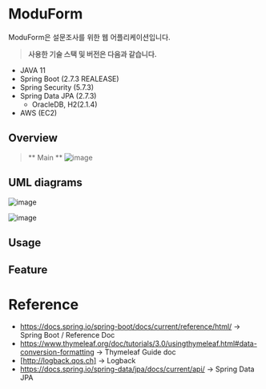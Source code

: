 # ModuForm 

ModuForm은 설문조사를 위한 웹 어플리케이션입니다. 

> **사용한 기술 스택 및 버전은 다음과 같습니다.**
- JAVA 11
- Spring Boot (2.7.3 REALEASE)
- Spring Security (5.7.3)
- Spring Data JPA (2.7.3)
    - OracleDB, H2(2.1.4) 
-  AWS (EC2)


## Overview
> ** Main **
![image](https://user-images.githubusercontent.com/99247279/194759186-f0127a0a-afc5-48e0-be28-19dec6e4ccfd.png)

## UML diagrams
![image](https://user-images.githubusercontent.com/99247279/194758571-7f308f6b-4763-444b-ac2b-84accef13f49.png)

![image](https://user-images.githubusercontent.com/99247279/194758544-2ea22e3d-352c-43fc-be64-d59dccdf2db4.png)

## Usage

## Feature

# Reference
- https://docs.spring.io/spring-boot/docs/current/reference/html/ -> Spring Boot / Reference Doc 
- https://www.thymeleaf.org/doc/tutorials/3.0/usingthymeleaf.html#data-conversion-formatting -> Thymeleaf Guide doc 
- [http://logback.qos.ch] -> Logback  
- https://docs.spring.io/spring-data/jpa/docs/current/api/ -> Spring Data JPA
